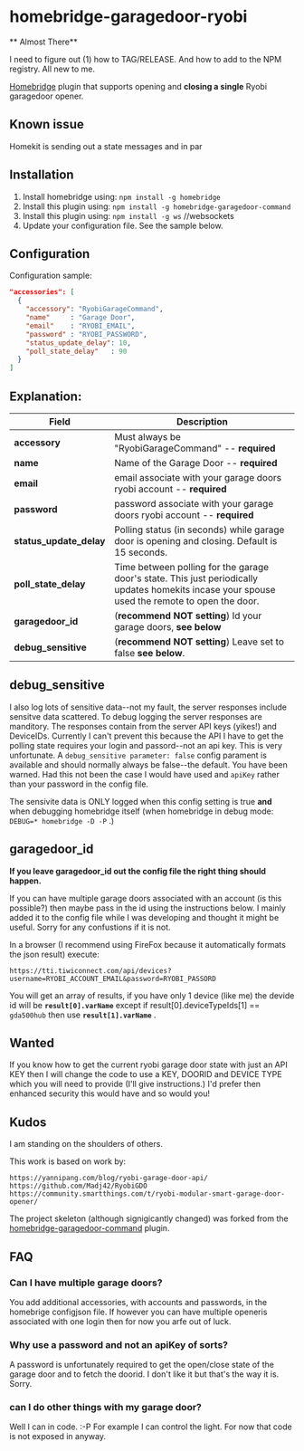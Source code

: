 # homebridge-garagedoor-ryobi

** Almost There**

I need to figure out (1) how to TAG/RELEASE. And how to add to the NPM registry. All new to me.

[Homebridge](https://github.com/nfarina/homebridge) plugin that supports opening and **closing a single** Ryobi garagedoor opener.

## Known issue

Homekit is sending out a state messages and in par

## Installation

1. Install homebridge using: `npm install -g homebridge`
2. Install this plugin using: `npm install -g homebridge-garagedoor-command`
3. Install this plugin using: `npm install -g ws` //websockets
4. Update your configuration file. See the sample below.

## Configuration

Configuration sample:

```json
"accessories": [
  {
    "accessory": "RyobiGarageCommand",
    "name"     : "Garage Door",
    "email"    : "RYOBI_EMAIL",
    "password" : "RYOBI_PASSWORD",
    "status_update_delay": 10,
    "poll_state_delay"   : 90
  }
]

```
## Explanation:

Field                   | Description
------------------------|------------
**accessory**                  | Must always be "RyobiGarageCommand" -- **required**
**name**                          | Name of the Garage Door  -- **required**
**email** 			   | email associate with your garage doors ryobi account -- **required** 
**password**	                  | password associate with your garage doors ryobi account  -- **required**
**status_update_delay** | Polling status (in seconds) while garage door is opening and closing. Default is 15 seconds.  
**poll_state_delay**        | Time between polling for the garage door's state. This just periodically updates homekits incase your spouse used the remote to open the door.  
**garagedoor_id**        |  (**recommend NOT setting**) Id your garage doors, **see below**
**debug_sensitive**    |  (**recommend NOT setting**) Leave set to false **see below**.

## debug_sensitive

I also log lots of sensitive data--not my fault, the server responses include sensitve data scattered. To debug logging the server responses are manditory. The responses contain from the server API keys (yikes!) and DeviceIDs. Currently I can't prevent this because the API I have to get the polling state requires your login and passord--not an api key. This is very unfortunate. A  `debug_sensitive parameter: false`  config parament is available and should normally always be false--the default. You have been warned. Had this not been the case I would have used and `apiKey` rather than your password in the config file.

The sensivite data is ONLY logged when this config setting is true **and** when debugging homebridge itself (when homebridge in debug mode: ` DEBUG=* homebridge -D -P`  .)

## garagedoor_id

**If you leave **garagedoor_id** out the config file the right thing should happen.**

If you can have multiple garage doors associated with an account (is this possible?) then maybe pass in the id using the instructions below. I mainly added it to the config file while I was developing and thought it might be useful. Sorry for any confustions if it is not. 

In a browser (I recommend using FireFox because it automatically formats the json result) execute:

`https://tti.tiwiconnect.com/api/devices?username=RYOBI_ACCOUNT_EMAIL&password=RYOBI_PASSORD`

You will get an array of results, if you have only 1 device (like me) the devide id will be **`result[0].varName`** except if result[0].deviceTypeIds[1] == `gda500hub` then use **`result[1].varName`** .

## Wanted

If you know how to get the current ryobi garage door state with just an API KEY  then I will change the code to use a KEY, DOORID and DEVICE TYPE which you will need to provide (I'll give instructions.) I'd prefer then enhanced security this would have and so would you!

## Kudos

I am standing on the shoulders of others.

This work is based on work by:

	https://yannipang.com/blog/ryobi-garage-door-api/
	https://github.com/Madj42/RyobiGDO
	https://community.smartthings.com/t/ryobi-modular-smart-garage-door-opener/
	
The project skeleton (although signigicantly changed) was forked from the [homebridge-garagedoor-command](https://github.com/apexad/homebridge-garagedoor-command) plugin.

## FAQ

### Can I have multiple garage doors?
You add additional accessories, with accounts and passwords, in the homebrige configjson file. 
If however you can have multiple openeris associated with one login then for now you arfe out of luck.

### Why use a password and not an apiKey of sorts?
A password is unfortunately required to get the open/close state of the garage door and to fetch the doorid. I don't like it but that's the way it is. Sorry.

### can I do other things with my garage door?
Well I can in code. :-P For example I can control the light. For now that code is not exposed in anyway.
